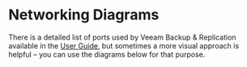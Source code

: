 # Networking Diagrams

There is a detailed list of ports used by Veeam Backup & Replication
available in the [User Guide](https://helpcenter.veeam.com/docs/backup/vsphere/used_ports.html?ver=95), but sometimes a more visual
approach is helpful – you can use the diagrams below for that purpose.

